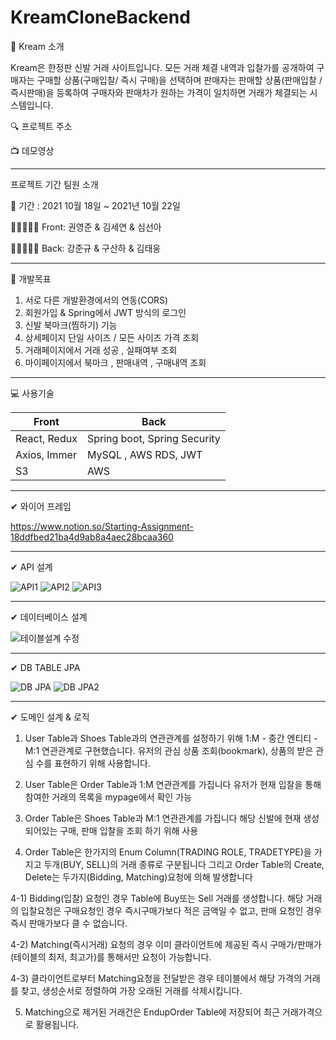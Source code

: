 # KreamCloneBackend

:raising_hand: Kream 소개

Kream은 한정판 신발 거래 사이트입니다. 모든 거래 체결 내역과 입찰가를 공개하여 구매자는 구매할 상품(구매입찰/ 즉시 구매)을 선택하며
판매자는 판매할 상품(판매입찰 / 즉시판매)을 등록하여 구매자와 판매차가 원하는 가격이 일치하면 거래가 체결되는 시스템입니다.

:mag: 프로젝트 주소 

:tv: 데모영상

---

프로젝트 기간 팀원 소개

:calendar: 기간 : 2021 10월 18일 ~ 2021년 10월 22일
 
👨🏻‍🤝‍👨🏻 Front: 권영준 & 김세연 & 심선아

👨🏻‍🤝‍👨🏻 Back: 강준규 & 구산하 & 김태웅

---

:dart: 개발목표

1. 서로 다른 개발환경에서의 연동(CORS) 
2. 회원가입 & Spring에서 JWT 방식의 로그인 
3. 신발 북마크(찜하기) 기능
4. 상세페이지 단일 사이즈 / 모든 사이즈 가격 조회
5. 거래페이지에서 거래 성공 , 실패여부 조회
6. 마이페이지에서 북마크 , 판매내역 , 구매내역 조회 

---

:computer: 사용기술

 | Front        | Back                         |
 | ------------ | ---------------------------- |
 | React, Redux | Spring boot, Spring Security |
 | Axios, Immer | MySQL , AWS RDS, JWT         |
 | S3           | AWS                          |

 
 ---

✔ 와이어 프레임

https://www.notion.so/Starting-Assignment-18ddfbed21ba4d9ab8a4aec28bcaa360

---

✔ API 설계

![API1](https://user-images.githubusercontent.com/78454649/138403070-98ded899-76d2-4e9f-b300-1d4604e73996.PNG)
![API2](https://user-images.githubusercontent.com/78454649/138403079-faf9dc4a-b6b2-4afb-91f5-8c594cdf37fc.PNG)
![API3](https://user-images.githubusercontent.com/78454649/138403087-68981181-1df4-4d77-9cfe-5c3ac5072620.PNG)

---

✔ 데이터베이스 설계

![테이블설계 수정](https://user-images.githubusercontent.com/78454649/138409205-999b70bd-2f5d-4c9d-82f6-ab95fae0fff9.png)

---

✔ DB TABLE JPA 

![DB JPA](https://user-images.githubusercontent.com/78454649/138405691-60087260-25ce-452d-92e4-8122e5853253.PNG)
![DB JPA2](https://user-images.githubusercontent.com/78454649/138405693-57050e2a-f01e-4db4-a0d6-60877d2a4c7e.PNG)


---
✔ 도메인 설계 & 로직

1. User Table과 Shoes Table과의 연관관계를 설정하기 위해 1:M - 중간 엔티티 - M:1 연관관계로 구현했습니다.
유저의 관심 상품 조회(bookmark), 상품의 받은 관심 수를 표현하기 위해 사용합니다.

2. User Table은 Order Table과 1:M 연관관계를 가집니다
유저가 현재 입찰을 통해 참여한 거래의 목록을 mypage에서 확인 가능

3. Order Table은 Shoes Table과 M:1 연관관계를 가집니다
해당 신발에 현재 생성되어있는 구매, 판매 입찰을 조회 하기 위해 사용

4. Order Table은 한가지의 Enum Column(TRADING ROLE, TRADETYPE)을 가지고 두개(BUY, SELL)의 거래 종류로 구분됩니다
그리고 Order Table의 Create, Delete는 두가지(Bidding, Matching)요청에 의해 발생합니다

4-1) Bidding(입찰) 요청인 경우 Table에 Buy또는 Sell 거래를 생성합니다. 해당 거래의 입찰요청은 구매요청인 경우 즉시구매가보다 적은 금액일 수 없고, 판매 요청인 경우 즉시 판매가보다 클 수 없습니다.

4-2) Matching(즉시거래) 요청의 경우 이미 클라이언트에 제공된 즉시 구매가/판매가(테이블의 최저, 최고가)를 통해서만 요청이 가능합니다.

4-3) 클라이언트로부터 Matching요청을 전달받은 경우 테이블에서 해당 가격의 거래를 찾고, 생성순서로 정렬하여 가장 오래된 거래를 삭제시킵니다.
 
5. Matching으로 제거된 거래건은 EndupOrder Table에 저장되어 최근 거래가격으로 활용됩니다.

